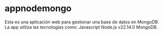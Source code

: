 # appnodemongo
Esta es una aplicación web para gestionar una base de datos en MongoDB.  La app utiliza las tecnologías como:  Javascript  Node.js v22.14.0 MongoDB. 
